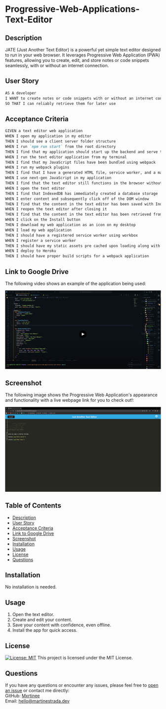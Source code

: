 # Progressive-Web-Applications-Text-Editor

## Description
JATE (Just Another Text Editor) is a powerful yet simple text editor designed to run in your web browser. It leverages Progressive Web Application (PWA) features, allowing you to create, edit, and store notes or code snippets seamlessly, with or without an internet connection.

## User Story

```md
AS A developer
I WANT to create notes or code snippets with or without an internet connection
SO THAT I can reliably retrieve them for later use
```

## Acceptance Criteria

```md
GIVEN a text editor web application
WHEN I open my application in my editor
THEN I should see a client server folder structure
WHEN I run `npm run start` from the root directory
THEN I find that my application should start up the backend and serve the client
WHEN I run the text editor application from my terminal
THEN I find that my JavaScript files have been bundled using webpack
WHEN I run my webpack plugins
THEN I find that I have a generated HTML file, service worker, and a manifest file
WHEN I use next-gen JavaScript in my application
THEN I find that the text editor still functions in the browser without errors
WHEN I open the text editor
THEN I find that IndexedDB has immediately created a database storage
WHEN I enter content and subsequently click off of the DOM window
THEN I find that the content in the text editor has been saved with IndexedDB
WHEN I reopen the text editor after closing it
THEN I find that the content in the text editor has been retrieved from our IndexedDB
WHEN I click on the Install button
THEN I download my web application as an icon on my desktop
WHEN I load my web application
THEN I should have a registered service worker using workbox
WHEN I register a service worker
THEN I should have my static assets pre cached upon loading along with subsequent pages and static assets
WHEN I deploy to Heroku
THEN I should have proper build scripts for a webpack application
```

## Link to Google Drive

The following video shows an example of the application being used:

[![A video thumbnail shows the progressive web application text editor with a play button overlaying the view.](./assets/images/Homework-Video-Thumbnail.png)](https://drive.google.com/file/d/1HtmovRfjlgtXL_7OdekZmclQoAccs0lg/view?usp=sharing)

## Screenshot

The following image shows the Progressive Web Application's appearance and functionality with a live webpage link for you to check out!:

![Text Editor](./assets/images/Progressive-Web-App-Text-Editor.png "Screenshot")

## Table of Contents
- [Description](#description)
- [User Story](#user-story)
- [Acceptance Criteria](#acceptance-criteria)
- [Link to Google Drive](#link-to-google-drive)
- [Screenshot](#screenshot)
- [Installation](#installation)
- [Usage](#usage)
- [License](#license)
- [Questions](#questions)

## Installation
No installation is needed.

## Usage
1. Open the text editor.
2. Create and edit your content.
3. Save your content with confidence, even offline.
4. Install the app for quick access.

## License
[![License: MIT](https://img.shields.io/badge/License-MIT-yellow.svg)](https://opensource.org/licenses) This project is licensed under the MIT License.

## Questions
If you have any questions or encounter any issues, please feel free to [open an issue](https://github.com/mxrtinee/Progressive-Web-Applications-Text-Editor/issues) or contact me directly:<br>
GitHub: [Mxrtinee](https://github.com/Mxrtinee)<br>
Email: [hello@martinestrada.dev](mailto:hello@martinestrada.dev)
